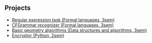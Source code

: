 ## Projects

* [Regular expression task (Formal languages, 3sem)](https://github.com/romanagureev/reg_exp_practicum)
* [CFGrammar recognizer (Formal languages, 3sem)](https://github.com/romanagureev/grammar_practicum)
* [Basic geometry algorithms (Data structures and algorithms, 3sem)](https://github.com/romanagureev/)
* [Encryptor (Python, 2sem)](https://github.com/romanagureev/Encryptor)

